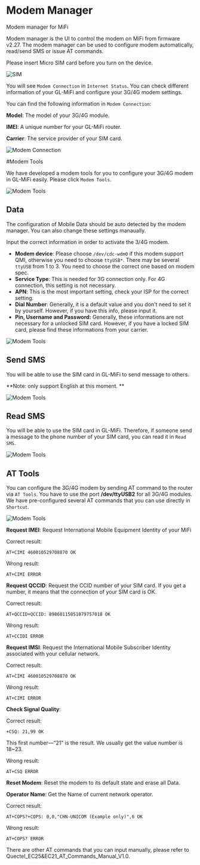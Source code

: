 # Modem Manager 

Modem manager for MiFi

Modem manager is the UI to control the modem on MiFi from firmware v2.27. The modem manager can be used to configure modem automatically, read/send SMS or issue AT commands.



Please insert Micro SIM card before you turn on the device.

![SIM](https://static.gl-inet.com/docs/en/2.x/setup/src/modem_manager/insert.jpg)



You will see `Modem Connection` in `Internet Status`. You can check different information of your GL-MiFi and configure your 3G/4G modem settings.

You can find the following information in `Modem Connection`:

**Model**: The model of your 3G/4G module.

**IMEI**: A unique number for your GL-MiFi router.

**Carrier**: The service provider of your SIM card.

![Modem Connection](https://static.gl-inet.com/docs/en/2.x/setup/src/modem_manager/modem_connection.jpg)



#Modem Tools

We have developed a modem tools for you to configure your 3G/4G modem in GL-MiFi easily. Please click `Modem Tools`.

![Modem Tools](https://static.gl-inet.com/docs/en/2.x/setup/src/modem_manager/modem_connection.jpg)



## Data

The configuration of Mobile Data should be auto detected by the modem manager. You can also change these settings manaually.

Input the correct information in order to activate the 3/4G modem.

- **Modem device**: Please choose `/dev/cdc-wdm0` if this modem support QMI, otherwise you need to choose `ttyUSB*`. There may be several `ttyUSB` from 1 to 3. You need to choose the correct one based on modem spec.
- **Service Type**: This is needed for 3G connection only. For 4G connection, this setting is not necessary.
- **APN**: This is the most important setting, check your ISP for the correct setting.
- **Dial Number**: Generally, it is a default value and you don't need to set it by yourself. However, if you have this info, please input it.
- **Pin, Username and Password:** Generally, these informations are not necessary for a unlocked SIM card. However, if you have a locked SIM card, please find these informations from your carrier.

![Modem Tools](https://static.gl-inet.com/docs/en/2.x/setup/src/modem_manager/modem_tool1.jpg)



## Send SMS

You will be able to use the SIM card in GL-MiFi to send message to others. 

**Note: only support English at this moment. ** 

![Modem Tools](https://static.gl-inet.com/docs/en/2.x/setup/src/modem_manager/send_message.jpg)



## Read SMS

You will be able to use the SIM card in GL-MiFi. Therefore, if someone send a message to the phone number of your SIM card, you can read it in `Read SMS`.

![Modem Tools](https://static.gl-inet.com/docs/en/2.x/setup/src/modem_manager/read_message.jpg)



## AT Tools

You can configure the 3G/4G modem by sending AT command to the router via `AT Tools`. You have to use the port **/dev/ttyUSB2** for all 3G/4G modules. We have pre-configured several AT commands that you can use directly in `Shortcut`.

![Modem Tools](https://static.gl-inet.com/docs/en/2.x/setup/src/modem_manager/at.jpg)



**Request IMEI**: Request International Mobile Equipment Identity of your MiFi

Correct result:

```
AT+CIMI 460010529708870 OK
```

Wrong result:

```
AT+CIMI ERROR
```



**Request QCCID**: Request the CCID number of your SIM card. If you get a number, it means that the connection of your SIM card is OK.

Correct result:

```
AT+QCCID+QCCID: 89860115851079757018 OK
```

Wrong result:

```
AT+CCIDI ERROR
```



**Request IMSI**: Request the International Mobile Subscriber Identity associated with your cellular network.

Correct result:

```
AT+CIMI 460010529708870 OK
```

Wrong result:

```
AT+CIMI ERROR
```



**Check Signal Quality**:

Correct result:

```
+CSQ: 21,99 OK 
```

This first number—“21” is the result. We usually get the value number is 18~23.

Wrong result:

```
AT+CSQ ERROR
```



**Reset Modem**: Reset the modem to its default state and erase all Data.

**Operator Name**: Get the Name of current network operator.

Correct result:

```
AT+COPS?+COPS: 0,0,"CHN-UNICOM (Example only)",6 OK
```

Wrong result:

```
AT+COPS? ERROR
```



There are other AT commands that you can input manually, please refer to Quectel_EC25&EC21_AT_Commands_Manual_V1.0.



